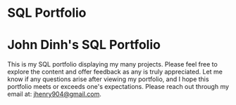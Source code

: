 # SQL Portfolio
# John Dinh's SQL Portfolio
This is my SQL portfolio displaying my many projects. Please feel free to explore the content and offer feedback as any is truly appreciated. Let me know if any questions arise after viewing my portfolio, and I hope this portfolio meets or exceeds one's expectations. Please reach out through my email at: jhenry904@gmail.com.
